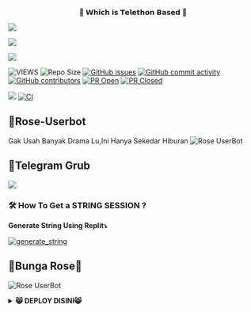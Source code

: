 <p align="center"> 🚀 𝗪𝗵𝗶𝗰𝗵 𝗶𝘀 𝗧𝗲𝗹𝗲𝘁𝗵𝗼𝗻 𝗕𝗮𝘀𝗲𝗱 🚀</p>
<p align="left">
  <a href="https://github.com/SendiAp/Rose-Userbot/fork"><img src="https://img.shields.io/github/forks/SendiAp/Rose-Userbot?label=Fork&style=social"></a>
  </p>
<p align="left">
  <a href="https://github.com/SendiAp/Rose-Userbot"><img src="https://img.shields.io/github/stars/SendiAp/Rose-Userbot?style=social"></a>
  </p>
<p align="left">
  <a href="https://github.com/SendiAp/Rose-Userbot/blob/Rose-Userbot/LICENSE"><img src="https://img.shields.io/github/license/SendiAp/Rose-Userbot?&style=social&logo=github">
  </a></p>

![VIEWS](https://komarev.com/ghpvc/?username=vckyou)
![Repo Size](https://img.shields.io/github/repo-size/SendiAp/Rose-Userbot?&style=plastic&logo=github)
[![GitHub issues](https://img.shields.io/github/issues/SendiAp/Rose-Userbot?&style=plastic&logo=github)](https://github.com/SendiAp/Rose-Userbot/issues)
[![GitHub commit activity](https://img.shields.io/github/commit-activity/m/SendiAp/Rose-Userbot?&style=plastic&logo=github)](https://github.com/SendiAp/Rose-Userbot/graphs/commit-activity)
[![GitHub contributors](https://img.shields.io/github/contributors/SendiAp/Rose-Userbot?&style=plastic&logo=github)](https://GitHub.com/SendiAp/Rose-Userbot/graphs/contributors/)
[![PR Open](https://img.shields.io/github/issues-pr/SendiAp/Rose-Userbot?&style=plastic&logo=github)](https://github.com/SendiAp/Rose-Userbot/pulls)
[![PR Closed](https://img.shields.io/github/issues-pr-closed/SendiAp/Rose-Userbot?&style=plastic&logo=github)](https://github.com/SendiAp/Rose-Userbot/pulls?q=is:closed)
<p align="justify">
<a href="https://github.com/SendiAp/Rose-Userbot/commits/Geez-UserBot"><img src="https://img.shields.io/github/last-commit/SendiAp/Rose-Userbot?color=ff69b4&logo=github&logoColor=ff69b4&style=for-the-badge" /></a>
<a href="https://github.com/SendiAp/Rose-Userbot/actions/workflows/main.yml"><img src="https://img.shields.io/github/workflow/status/SendiAp/Rose-Userbot/CI/Rose-Userbot?style=for-the-badge&logo=github-actions&logoColor=aqua" alt="CI" /></a>

## 🌹Rose-Userbot
Gak Usah Banyak Drama Lu,Ini Hanya Sekedar Hiburan
![Rose UserBot](https://telegra.ph/file/70723befcbc1896fb4c56.jpg) 

## 👿Telegram Grub
<a href="https://t.me/Rose_Userbot"><img src="https://img.shields.io/badge/Join-Group1%20Support-blue.svg?style=for-the-badge&logo=Telegram"></a>

### 🛠️ How To Get a STRING SESSION ?

**Generate String Using Replit⤵️**

<a href="https://replit.com/@Vckyou/Geez-String-Session#main.py"><img src="https://img.shields.io/badge/run-string__session.py-magenta?style=for-the-badge&logo=repl.it" alt="generate_string" /></a>

## 🌹Bunga Rose🌹
![Rose UserBot](
https://telegra.ph/file/99d62337dd26231c9f7c5.jpg) 

<details>
  <summary><b>😸 DEPLOY DISINI😸</b></summary>


    Deploy Doang Gak Ngasih Bintang, Ngasih apa Sayang!!

 <p align="center">😸KLIK TOMBOL DIBAWAH YA😸</p>

<p align="center"><a href="https://heroku.com/deploy?template=https://github.com/askarrr/Kar-Userbot"> <img src="https://img.shields.io/badge/Deploy%20To%20Heroku-pink?style=flat&logo=heroku" width="325" height="50.100" /></a></p>


## © Credits 

*   [SendiAp](https://github.com/SendiAp/Rose-Userbot)    Rose - Userbot
*   [Vckyou](https://github.com/Vckyou/Geez-Project)    Geez - Project
*   [apisuserbot](https://github.com/apisuserbot/King-Userbot)    King - Userbot

## Stay Support 🚀
*   [LonamiWebs](https://github.com/LonamiWebs/) and [Telethon](https://github.com/LonamiWebs/Telethon)
